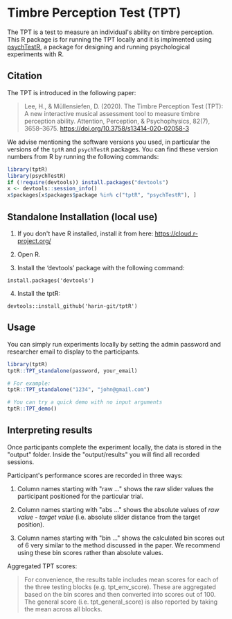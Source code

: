 # Timbre Perception Test (TPT)
The TPT is a test to measure an individual's ability on timbre perception.
This R package is for running the TPT locally and it is implmented using [psychTestR](https://github.com/pmcharrison/psychTestR), a package for 
designing and running psychological experiments with R.

## Citation

The TPT is introduced in the following paper:

> Lee, H., & Müllensiefen, D. (2020). The Timbre Perception Test (TPT): A new interactive musical assessment tool to measure timbre perception ability. Attention, Perception, & Psychophysics, 82(7), 3658–3675. https://doi.org/10.3758/s13414-020-02058-3

We advise mentioning the software versions you used,
in particular the versions of the `tptR` and `psychTestR` packages.
You can find these version numbers from R by running the following commands:

``` r
library(tptR)
library(psychTestR)
if (!require(devtools)) install.packages("devtools")
x <- devtools::session_info()
x$packages[x$packages$package %in% c("tptR", "psychTestR"), ]
```

## Standalone Installation (local use)

1. If you don't have R installed, install it from here: https://cloud.r-project.org/

2. Open R.

3. Install the ‘devtools’ package with the following command:

`install.packages('devtools')`

4. Install the tptR:

`devtools::install_github('harin-git/tptR')`

## Usage

You can simply run experiments locally by setting the admin password and researcher email to display to the participants.

``` r
library(tptR)
tptR::TPT_standalone(password, your_email)

# For example:
tptR::TPT_standalone("1234", "john@gmail.com")

# You can try a quick demo with no input arguments
tptR::TPT_demo()
```

## Interpreting results
Once participants complete the experiment locally, the data is stored in the "output" folder. Inside the "output/results" you will find all recorded sessions.

Participant's performance scores are recorded in three ways:

1. Column names starting with "raw ..." shows the raw slider values the participant positioned for the particular trial.

2. Column names starting with "abs ..." shows the absolute values of *raw value - target value* (i.e. absolute slider distance from the target position).

3. Column names starting with "bin ..." shows the calculated bin scores out of 6 very similar to the method discussed in the paper. We recommend using these bin scores rather than absolute values.

Aggregated TPT scores:

> For convenience, the results table includes mean scores for each of the three testing blocks (e.g. tpt_env_score). These are aggregated based on the bin scores and then converted into scores out of 100. The general score (i.e. tpt_general_score) is also reported by taking the mean across all blocks.


